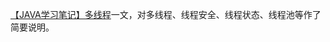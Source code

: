 [【JAVA学习笔记】多线程](https://blog.csdn.net/KAIZ_LEARN/article/details/108890366)一文，对多线程、线程安全、线程状态、线程池等作了简要说明。